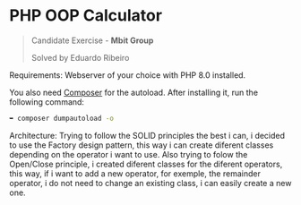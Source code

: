 # PHP OOP Calculator
> Candidate Exercise -  **Mbit Group**
> 
> Solved by Eduardo Ribeiro

Requirements:
Webserver of your choice with PHP 8.0 installed.

You also need [Composer](https://getcomposer.org/) for the autoload. 
After installing it, run the following command:
```bash
➥ composer dumpautoload -o
```

Architecture:
Trying to follow the SOLID principles the best i can, i decided to use the Factory design pattern, this way i can create diferent classes depending on the operator i want to use.
Also trying to folow the Open/Close principle, i created diferent classes for the diferent operators, this way, if i want to add a new operator, for exemple, the remainder operator, i do not need to change an existing class, i can easily create a new one.
